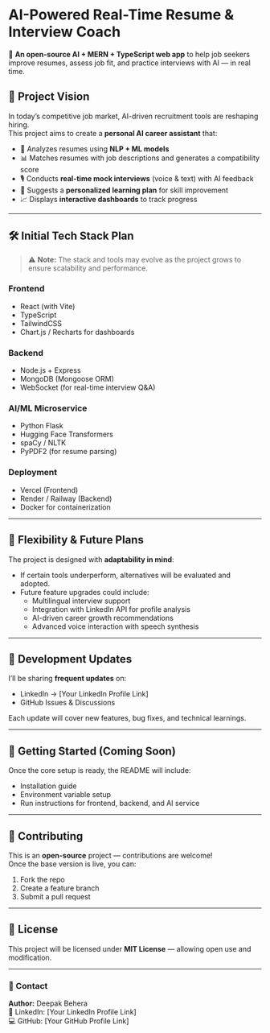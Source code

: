 # AI-Powered Real-Time Resume & Interview Coach

🚀 **An open-source AI + MERN + TypeScript web app** to help job seekers improve resumes, assess job fit, and practice interviews with AI — in real time.

## 📌 Project Vision
In today’s competitive job market, AI-driven recruitment tools are reshaping hiring.  
This project aims to create a **personal AI career assistant** that:
- 📄 Analyzes resumes using **NLP + ML models**
- 📊 Matches resumes with job descriptions and generates a compatibility score
- 🎙 Conducts **real-time mock interviews** (voice & text) with AI feedback
- 🎯 Suggests a **personalized learning plan** for skill improvement
- 📈 Displays **interactive dashboards** to track progress

---

## 🛠 Initial Tech Stack Plan
> ⚠️ **Note:** The stack and tools may evolve as the project grows to ensure scalability and performance.

### **Frontend**
- React (with Vite)
- TypeScript
- TailwindCSS
- Chart.js / Recharts for dashboards

### **Backend**
- Node.js + Express
- MongoDB (Mongoose ORM)
- WebSocket (for real-time interview Q&A)

### **AI/ML Microservice**
- Python Flask
- Hugging Face Transformers
- spaCy / NLTK
- PyPDF2 (for resume parsing)

### **Deployment**
- Vercel (Frontend)
- Render / Railway (Backend)
- Docker for containerization

---

## 🔄 Flexibility & Future Plans
The project is designed with **adaptability in mind**:
- If certain tools underperform, alternatives will be evaluated and adopted.
- Future feature upgrades could include:
  - Multilingual interview support
  - Integration with LinkedIn API for profile analysis
  - AI-driven career growth recommendations
  - Advanced voice interaction with speech synthesis

---

## 📅 Development Updates
I’ll be sharing **frequent updates** on:
- LinkedIn → [Your LinkedIn Profile Link]
- GitHub Issues & Discussions

Each update will cover new features, bug fixes, and technical learnings.

---

## 🚀 Getting Started (Coming Soon)
Once the core setup is ready, the README will include:
- Installation guide
- Environment variable setup
- Run instructions for frontend, backend, and AI service

---

## 🤝 Contributing
This is an **open-source** project — contributions are welcome!  
Once the base version is live, you can:
1. Fork the repo
2. Create a feature branch
3. Submit a pull request

---

## 📜 License
This project will be licensed under **MIT License** — allowing open use and modification.

---

### 📧 Contact
**Author:** Deepak Behera  
🔗 LinkedIn: [Your LinkedIn Profile Link]  
💻 GitHub: [Your GitHub Profile Link]
